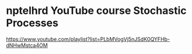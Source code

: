 nptelhrd YouTube course Stochastic Processes
============================================

https://www.youtube.com/playlist?list=PLbMVogVj5nJSdK0QYFHb-dNHwMstca4OM
